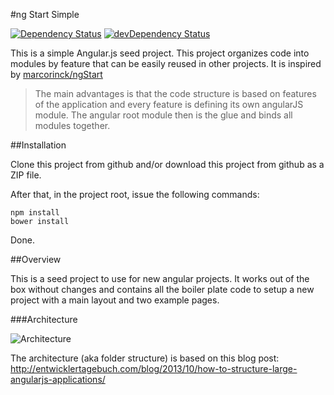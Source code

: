 #ng Start Simple

[![Dependency Status](https://david-dm.org/marcorinck/ngStart.png)](https://david-dm.org/marcorinck/ngStart)
[![devDependency Status](https://david-dm.org/marcorinck/ngStart/dev-status.png)](https://david-dm.org/marcorinck/ngStart#info=devDependencies)



This is a simple Angular.js seed project. This project organizes code into modules by feature that can be easily reused in other projects. It is inspired by <a href="https://github.com/marcorinck/ngStart">marcorinck/ngStart</a>

> The main advantages is that the code structure is based on features of the application and every feature is defining its own angularJS module. The angular root module then is the glue and binds all modules together.



##Installation

Clone this project from github and/or download this project from github as a ZIP file.

After that, in the project root, issue the following commands:

```
npm install
bower install
```

Done.

##Overview

This is a seed project to use for new angular projects. It works out of the box without changes and contains
all the boiler plate code to setup a new project with a main layout and two example pages.

###Architecture

![Architecture](http://entwicklertagebuch.com/blog/wp-content/uploads/2013/10/modules-300x225.jpg)

The architecture (aka folder structure)  is based on this blog post: http://entwicklertagebuch.com/blog/2013/10/how-to-structure-large-angularjs-applications/



